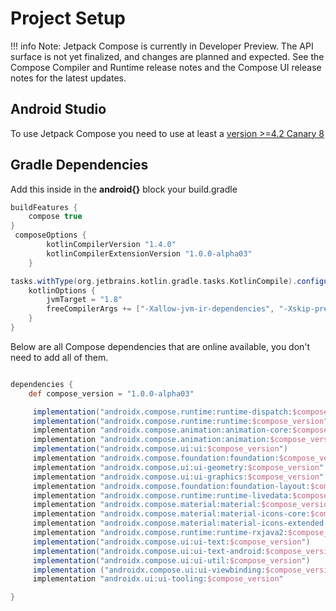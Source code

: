 # Project Setup

!!! info
        Note: Jetpack Compose is currently in Developer Preview. The API surface is not yet finalized, and changes are planned and expected. See the Compose Compiler and Runtime release notes and the Compose UI release notes for the latest updates.

## Android Studio
To use Jetpack Compose you need to use at least a [version >=4.2 Canary 8](https://developer.android.com/studio/preview)

## Gradle Dependencies

Add this inside in the **android{}** block your build.gradle
```groovy
buildFeatures {
    compose true
}
 composeOptions {
        kotlinCompilerVersion "1.4.0"
        kotlinCompilerExtensionVersion "1.0.0-alpha03"
    }

tasks.withType(org.jetbrains.kotlin.gradle.tasks.KotlinCompile).configureEach {
    kotlinOptions {
        jvmTarget = "1.8"
        freeCompilerArgs += ["-Xallow-jvm-ir-dependencies", "-Xskip-prerelease-check"]
    }
}
```

Below are all Compose dependencies that are online available, you don't need to add all of them.

```groovy

dependencies {
    def compose_version = "1.0.0-alpha03"

     implementation("androidx.compose.runtime:runtime-dispatch:$compose_version")
     implementation("androidx.compose.runtime:runtime:$compose_version")
     implementation "androidx.compose.animation:animation-core:$compose_version"
     implementation "androidx.compose.animation:animation:$compose_version"
     implementation("androidx.compose.ui:ui:$compose_version")
     implementation "androidx.compose.foundation:foundation:$compose_version"
     implementation "androidx.compose.ui:ui-geometry:$compose_version"
     implementation "androidx.compose.ui:ui-graphics:$compose_version"
     implementation "androidx.compose.foundation:foundation-layout:$compose_version"
     implementation "androidx.compose.runtime:runtime-livedata:$compose_version"
     implementation "androidx.compose.material:material:$compose_version"
     implementation "androidx.compose.material:material-icons-core:$compose_version"
     implementation "androidx.compose.material:material-icons-extended:$compose_version"
     implementation "androidx.compose.runtime:runtime-rxjava2:$compose_version"
     implementation("androidx.compose.ui:ui-text:$compose_version")
     implementation("androidx.compose.ui:ui-text-android:$compose_version")
     implementation("androidx.compose.ui:ui-util:$compose_version")
     implementation ("androidx.compose.ui:ui-viewbinding:$compose_version")
     implementation "androidx.ui:ui-tooling:$compose_version"

}

```
